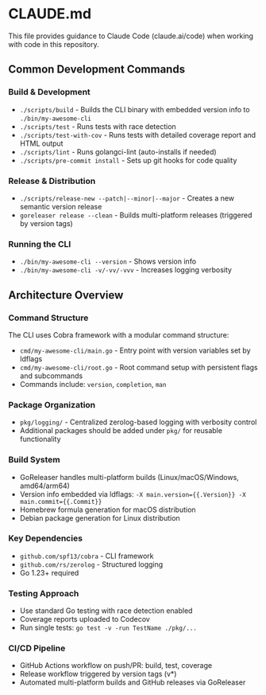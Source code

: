 # CLAUDE.md

This file provides guidance to Claude Code (claude.ai/code) when working with code in this repository.

## Common Development Commands

### Build & Development
- `./scripts/build` - Builds the CLI binary with embedded version info to `./bin/my-awesome-cli`
- `./scripts/test` - Runs tests with race detection
- `./scripts/test-with-cov` - Runs tests with detailed coverage report and HTML output
- `./scripts/lint` - Runs golangci-lint (auto-installs if needed)
- `./scripts/pre-commit install` - Sets up git hooks for code quality

### Release & Distribution
- `./scripts/release-new --patch|--minor|--major` - Creates a new semantic version release
- `goreleaser release --clean` - Builds multi-platform releases (triggered by version tags)

### Running the CLI
- `./bin/my-awesome-cli --version` - Shows version info
- `./bin/my-awesome-cli -v/-vv/-vvv` - Increases logging verbosity

## Architecture Overview

### Command Structure
The CLI uses Cobra framework with a modular command structure:
- `cmd/my-awesome-cli/main.go` - Entry point with version variables set by ldflags
- `cmd/my-awesome-cli/root.go` - Root command setup with persistent flags and subcommands
- Commands include: `version`, `completion`, `man`

### Package Organization
- `pkg/logging/` - Centralized zerolog-based logging with verbosity control
- Additional packages should be added under `pkg/` for reusable functionality

### Build System
- GoReleaser handles multi-platform builds (Linux/macOS/Windows, amd64/arm64)
- Version info embedded via ldflags: `-X main.version={{.Version}} -X main.commit={{.Commit}}`
- Homebrew formula generation for macOS distribution
- Debian package generation for Linux distribution

### Key Dependencies
- `github.com/spf13/cobra` - CLI framework
- `github.com/rs/zerolog` - Structured logging
- Go 1.23+ required

### Testing Approach
- Use standard Go testing with race detection enabled
- Coverage reports uploaded to Codecov
- Run single tests: `go test -v -run TestName ./pkg/...`

### CI/CD Pipeline
- GitHub Actions workflow on push/PR: build, test, coverage
- Release workflow triggered by version tags (v*)
- Automated multi-platform builds and GitHub releases via GoReleaser